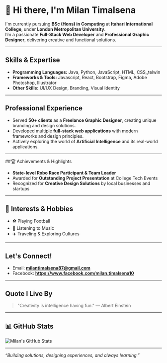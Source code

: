 # 👋 Hi there, I'm Milan Timalsena

 I'm currently pursuing **BSc (Hons) in Computing** at **Itahari International College**, under **London Metropolitan University**.  
 I’m a passionate **Full-Stack Web Developer** and **Professional Graphic Designer**, delivering creative and functional solutions.

---

##  Skills & Expertise
- **Programming Languages:** Java, Python, JavaScript, HTML, CSS,,telwin
- **Frameworks & Tools:** Javascript, React, Bootstrap, Figma, Adobe Photoshop, Illustrator
- **Other Skills:** UI/UX Design, Branding, Visual Identity

---

##  Professional Experience
-  Served **50+ clients** as a **Freelance Graphic Designer**, creating unique branding and design solutions.
-  Developed multiple **full-stack web applications** with modern frameworks and design principles.
-  Actively exploring the world of **Artificial Intelligence** and its real-world applications.

---

##🏆 Achievements & Highlights
-  **State-level Robo Race Participant & Team Leader**
-  Awarded for **Outstanding Project Presentation** at College Tech Events
-  Recognized for **Creative Design Solutions** by local businesses and startups

---

## 🎯 Interests & Hobbies
- ⚽ Playing Football  
- 🎵 Listening to Music  
- ✈️ Traveling & Exploring Cultures  

---

##  Let's Connect!
-  Email: **milantimalsena87@gmail.com**
- Facebook: **https://www.facebook.com/milan.timalsena10**


---

##  Quote I Live By  
> "Creativity is intelligence having fun." — Albert Einstein  

---

## 📊 GitHub Stats

![Milan's GitHub Stats](https://github-readme-stats.vercel.app/api?username=milantimalsena&show_icons=true&theme=tokyonight)

---

_“Building solutions, designing experiences, and always learning.”_
